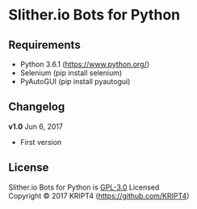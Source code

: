# Slither.io Bots for Python

## Requirements

* Python 3.6.1 (https://www.python.org/)
* Selenium (pip install selenium)
* PyAutoGUI (pip install pyautogui)

## Changelog

**v1.0** Jun 6, 2017
- First version

## License

Slither.io Bots for Python is [GPL-3.0](https://github.com/KRIPT4/Slither.io-Bots-for-Python/blob/master/LICENSE) Licensed  
Copyright © 2017 KRIPT4 (https://github.com/KRIPT4)